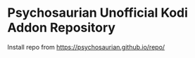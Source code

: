 # Psychosaurian Unofficial Kodi Addon Repository 
 
Install repo from https://psychosaurian.github.io/repo/ 
